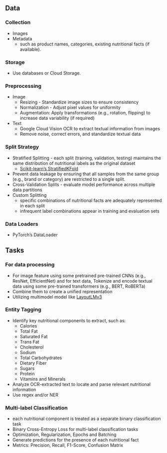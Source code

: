 ## Data 

### Collection
- Images
- Metadata
    - such as product names, categories, existing nutritional facts (if available).

### Storage
- Use databases or Cloud Storage.

### Preprocessing
- Image
    - Resizing -  Standardize image sizes to ensure consistency
    - Normalization - Adjust pixel values for uniformity
    - Augmentation: Apply transformations (e.g., rotation, flipping) to increase data variability (if required)
- Text
    - Google Cloud Vision OCR to extract textual information from images
    - Remove noise, correct errors, and standardize textual data

### Split Strategy 
-  Stratified Splitting - each split (training, validation, testing) maintains the same distribution of nutritional labels as the original dataset
    - [Scikit-learn’s StratifiedKFold](https://scikit-learn.org/1.6/modules/generated/sklearn.model_selection.StratifiedKFold.html)
- Prevent data leakage by ensuring that all samples from the same group (e.g., brand or category) are restricted to a single split.
- Cross-Validation Splits - evaluate model performance across multiple data partitions
- Custom Splitting
    - specific combinations of nutritional facts are adequately represented in each split
    - infrequent label combinations appear in training and evaluation sets


### Data Loaders
- PyTorch’s DataLoader

## Tasks

### For data processing
- For image feature using some pretrained pre-trained CNNs (e.g., ResNet, EfficientNet) and for text data, Tokenize and encode textual data using some pre-trained transformers (e.g., BERT, RoBERTa)
- Combine them to create a unified representation
- Utilizing multimodel model like [LayoutLMv3](https://huggingface.co/microsoft/layoutlmv3-large)

### Entity Tagging
- Identify key nutritional components to extract, such as:
    - Calories
    - Total Fat
    - Saturated Fat
    - Trans Fat
    - Cholesterol
    - Sodium
    - Total Carbohydrates
    - Dietary Fiber
    - Sugars
    - Protein
    - Vitamins and Minerals
- Analyze OCR-extracted text to locate and parse relevant nutritional information
- Use regex and/or NER

### Multi-label Classification
- each nutritional component is treated as a separate binary classification task
- Binary Cross-Entropy Loss for multi-label classification tasks
- Optimization, Regularization, Epochs and Batching
- Generate predictions for the presence of each nutritional fact
- Metrics: Precision, Recall, F1-Score, Confusion Matrix

##

